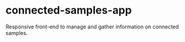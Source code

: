 # connected-samples-app
Responsive front-end to manage and gather information on connected samples.
